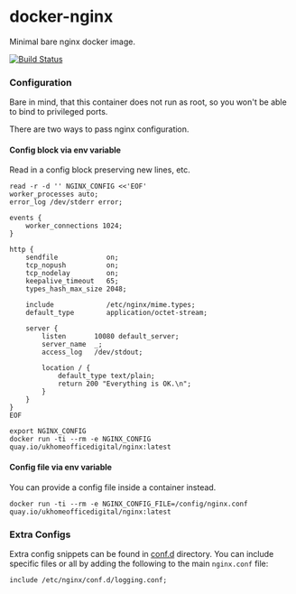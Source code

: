 # docker-nginx
Minimal bare nginx docker image.

[![Build Status](https://drone.digital.homeoffice.gov.uk/api/badges/UKHomeOffice/docker-nginx/status.svg)](https://drone.digital.homeoffice.gov.uk/UKHomeOffice/docker-nginx)

### Configuration
Bare in mind, that this container does not run as root, so you won't be able to
bind to privileged ports.

There are two ways to pass nginx configuration.

#### Config block via env variable
Read in a config block preserving new lines, etc.

```
read -r -d '' NGINX_CONFIG <<'EOF'
worker_processes auto;
error_log /dev/stderr error;

events {
    worker_connections 1024;
}

http {
    sendfile            on;
    tcp_nopush          on;
    tcp_nodelay         on;
    keepalive_timeout   65;
    types_hash_max_size 2048;

    include             /etc/nginx/mime.types;
    default_type        application/octet-stream;

    server {
        listen       10080 default_server;
        server_name  _;
        access_log   /dev/stdout;

        location / {
            default_type text/plain;
            return 200 "Everything is OK.\n";
        }
    }
}
EOF
```

```
export NGINX_CONFIG
docker run -ti --rm -e NGINX_CONFIG quay.io/ukhomeofficedigital/nginx:latest
```

#### Config file via env variable
You can provide a config file inside a container instead.

```
docker run -ti --rm -e NGINX_CONFIG_FILE=/config/nginx.conf quay.io/ukhomeofficedigital/nginx:latest
```


### Extra Configs

Extra config snippets can be found in [conf.d](conf.d) directory. You can
include specific files or all by adding the following to the main `nginx.conf`
file:

```
include /etc/nginx/conf.d/logging.conf;

```

